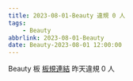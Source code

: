```yaml
---
title: 2023-08-01-Beauty 違規 0 人
tags:
    - Beauty
abbrlink: 2023-08-01-Beauty
date: Beauty-2023-08-01 12:00:00
---
```

Beauty 板 [板規連結](https://www.ptt.cc/bbs/Beauty/M.1630069980.A.84B.html)
昨天違規 0 人
